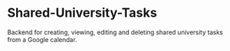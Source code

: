 # Shared-University-Tasks
Backend for creating, viewing, editing and deleting shared university tasks from a Google calendar.
